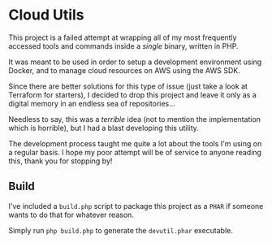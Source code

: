 # Cloud Utils

This project is a failed attempt at wrapping all of my most frequently accessed tools and commands inside a *single* binary, written in PHP.

It was meant to be used in order to setup a development environment using Docker, and to manage cloud resources on AWS using the AWS SDK.

Since there are better solutions for this type of issue (just take a look at Terraform for starters), I decided to drop this project and leave it only as a digital memory in an endless sea of repositories...

Needless to say, this was a _terrible_ idea (not to mention the implementation which is horrible), but I had a blast developing this utility.

The development process taught me quite a lot about the tools I'm using on a regular basis.
I hope my poor attempt will be of service to anyone reading this, thank you for stopping by!

## Build
I've included a `build.php` script to package this project as a `PHAR` if someone wants to do that for whatever reason.

Simply run `php build.php` to generate the `devutil.phar` executable.
